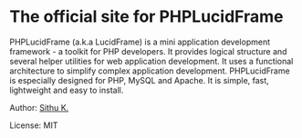 # The official site for PHPLucidFrame

PHPLucidFrame (a.k.a LucidFrame) is a mini application development framework - a toolkit for PHP developers. It provides logical structure and several helper utilities for web application development. It uses a functional architecture to simplify complex application development. PHPLucidFrame is especially designed for PHP, MySQL and Apache. It is simple, fast, lightweight and easy to install.

Author: [Sithu K.](http://sithukyaw.com)

License: MIT
